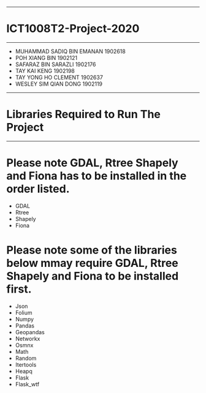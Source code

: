 ************************************************************************************************************
# ICT1008T2-Project-2020
************************************************************************************************************

- MUHAMMAD SADIQ BIN EMANAN       1902618
- POH XIANG BIN                   1902121
- SAFARAZ BIN SARAZLI             1902176
- TAY KAI KENG                    1902198
- TAY YONG HO CLEMENT             1902637
- WESLEY SIM QIAN DONG            1902119


************************************************************************************************************
# Libraries Required to Run The Project
************************************************************************************************************

# Please note GDAL, Rtree Shapely and Fiona has to be installed in the order listed.
- GDAL
- Rtree
- Shapely
- Fiona

# Please note some of the libraries below mmay require GDAL, Rtree Shapely and Fiona to be installed first.
- Json
- Folium
- Numpy
- Pandas
- Geopandas
- Networkx
- Osmnx
- Math
- Random
- Itertools
- Heapq
- Flask
- Flask_wtf
